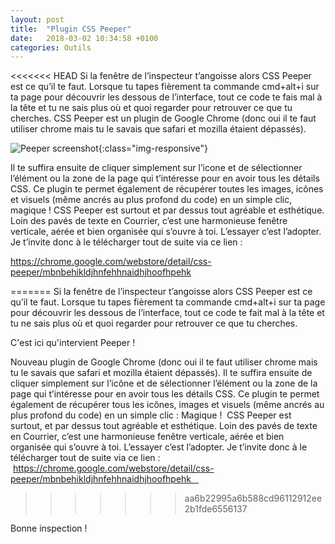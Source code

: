 ```yaml
---
layout: post
title:  "Plugin CSS Peeper"
date:   2018-03-02 10:34:58 +0100
categories: Outils
---
```

<<<<<<< HEAD
Si la fenêtre de l’inspecteur t’angoisse alors CSS Peeper est ce qu’il te faut. Lorsque tu tapes fièrement ta commande cmd+alt+i sur ta page pour découvrir les dessous de l’interface, tout ce code te fais mal à la tête et tu ne sais plus où et quoi regarder pour retrouver ce que tu cherches. 
CSS Peeper est un plugin de Google Chrome (donc oui il te faut utiliser chrome mais tu le savais que safari et mozilla étaient dépassés).


![Peeper screenshot](../../../../../assets/images/2018-03-02-CSS-Peeper.jpg){:class="img-responsive"}


Il te suffira ensuite de cliquer simplement sur l’icone et de sélectionner l’élément ou la zone de la page qui t’intéresse pour en avoir tous les détails CSS. Ce plugin te permet également de récupérer toutes les images, icônes et visuels (même ancrés au plus profond du code) en un simple clic, magique ! 
CSS Peeper est surtout et par dessus tout agréable et esthétique. Loin des pavés de texte en Courrier, c’est une harmonieuse fenêtre verticale, aérée et bien organisée qui s’ouvre à toi. L’essayer c’est l’adopter.  Je t’invite donc à le télécharger tout de suite via ce lien :

https://chrome.google.com/webstore/detail/css-peeper/mbnbehikldjhnfehhnaidhjhoofhpehk

=======
Si la fenêtre de l’inspecteur t’angoisse alors CSS Peeper est ce qu’il te faut. Lorsque tu tapes fièrement ta commande cmd+alt+i sur ta page pour découvrir les dessous de l’interface, tout ce code te fait mal à la tête et tu ne sais plus où et quoi regarder pour retrouver ce que tu cherches.  

C'est ici qu'intervient Peeper !

Nouveau plugin de Google Chrome (donc oui il te faut utiliser chrome mais tu le savais que safari et mozilla étaient dépassés). Il te suffira ensuite de cliquer simplement sur l’icône et de sélectionner l’élément ou la zone de la page qui t’intéresse pour en avoir tous les détails CSS. Ce plugin te permet également de récupérer tous les icônes, images et visuels (même ancrés au plus profond du code) en un simple clic : Magique !  CSS Peeper est surtout, et par dessus tout agréable et esthétique. Loin des pavés de texte en Courrier, c’est une harmonieuse fenêtre verticale, aérée et bien organisée qui s’ouvre à toi. L’essayer c’est l’adopter. Je t’invite donc à le télécharger tout de suite via ce lien :   https://chrome.google.com/webstore/detail/css-peeper/mbnbehikldjhnfehhnaidhjhoofhpehk   
>>>>>>> aa6b22995a6b588cd96112912ee2b1fde6556137

Bonne inspection !
